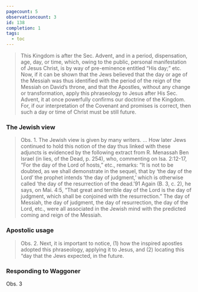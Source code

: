 ```yaml
---
pagecount: 5
observationcount: 3
id: 138
completion: 1
tags:
  - toc
---
```

>This Kingdom is after the Sec. Advent, and in a period, dispensation, age, day, or time, which, owing to the public, personal manifestation of Jesus Christ, is by way of pre-eminence entitled “His day;” etc. Now, if it can be shown that the Jews believed that the day or age of the Messiah was thus identified with the period of the reign of the Messiah on David’s throne, and that the Apostles, without any change or transformation, apply this phraseology to Jesus after His Sec. Advent, it at once powerfully confirms our doctrine of the Kingdom. For, if our interpretation of the Covenant and promises is correct, then such a day or time of Christ must be still future.
### The Jewish view
>Obs. 1. The Jewish view is given by many writers.
>...
>How later Jews continued to hold this notion of the day thus linked with these adjuncts is evidenced by the following extract from R. Menassah Ben Israel (in lies, of the Dead, p. 254), who, commenting on Isa. 2:12-17, “For the day of the Lord of hosts,” etc., remarks: “It is not to be doubted, as we shall demonstrate in the sequel, that by ‘the day of the Lord’ the prophet intends ‘the day of judgment,’ which is otherwise called ‘the day of the resurrection of the dead.’91 Again (B. 3, c. 2), he says, on Mai. 4:5, “That great and terrible day of the Lord is the day of judgment, which shall be conjoined with the resurrection.” The day of Messiah, the day of judgment, the day of resurrection, the day of the Lord, etc., were all associated in the Jewish mind with the predicted coming and reign of the Messiah.
### Apostolic usage
>Obs. 2. Next, it is important to notice, (1) how the inspired apostles adopted this phraseology, applying it to Jesus, and (2) locating this “day that the Jews expected, in the future.
### Responding to Waggoner
Obs. 3

